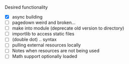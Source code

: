 Desired functionality

+ [x] async building
+ [ ] pagedown weird and broken...
+ [ ] make into module (deprecate old version to directory)
+ [ ] importlib to access static files
+ [ ] (double dot) .. syntax
+ [ ] pulling external resources locally
+ [ ] Notes when resources are not being used
+ [ ] Math support optionally loaded